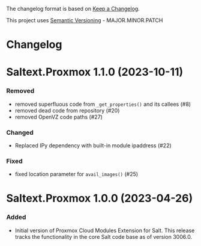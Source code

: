 The changelog format is based on [Keep a Changelog](https://keepachangelog.com/en/1.0.0/).

This project uses [Semantic Versioning](https://semver.org/) - MAJOR.MINOR.PATCH

# Changelog

# Saltext.Proxmox 1.1.0 (2023-10-11)

### Removed

- removed superfluous code from `_get_properties()` and its callees (#8)
- removed dead code from repository (#20)
- removed OpenVZ code paths (#27)

### Changed

- Replaced IPy dependency with built-in module ipaddress (#22)

### Fixed

- fixed location parameter for `avail_images()` (#25)


# Saltext.Proxmox 1.0.0 (2023-04-26)

### Added

- Initial version of Proxmox Cloud Modules Extension for Salt. This release
  tracks the functionality in the core Salt code base as of version 3006.0.
